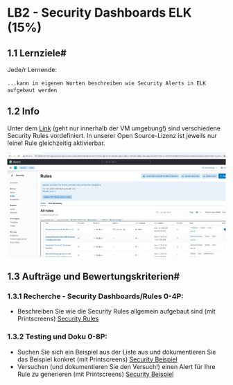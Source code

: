 # LB2 - Security Dashboards ELK (15%)
## 1.1 Lernziele#

Jede/r Lernende:

    ...kann in eigenen Worten beschreiben wie Security Alerts in ELK aufgebaut werden

## 1.2 Info

Unter dem [Link](192.168.56.105:5601/app/security/rules) (geht nur innerhalb der VM umgebung!) sind verschiedene Security Rules vordefiniert. In unserer Open Source-Lizenz ist jeweils nur !eine! Rule gleichzeitig aktivierbar.

![Bild der Elastic Benutzeroberfläche im Rules Reiter](../bilder/elastic0.jpg)

## 1.3 Aufträge und Bewertungskriterien#

### 1.3.1 Recherche - Security Dashboards/Rules 0-4P:

- Beschreiben Sie wie die Security Rules allgemein aufgebaut sind (mit Printscreens) [Security Rules](tech_daten/securityELK_P5.md)

### 1.3.2 Testing und Doku 0-8P:

- Suchen Sie sich ein Beispiel aus der Liste aus und dokumentieren Sie das Beispiel konkret (mit Printscreens) [Security Beispiel](tech_daten/securityELKTesting_P5.md)
- Versuchen (und dokumentieren Sie den Versuch!) einen Alert für Ihre Rule zu generieren (mit Printscreens) [Security Beispiel](tech_daten/securityELKTesting_P5.md)
